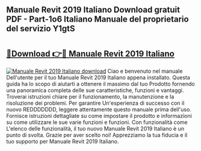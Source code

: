 ## Manuale Revit 2019 Italiano Download gratuit PDF - Part-1o6 Italiano Manuale del proprietario del servizio Y1gtS

# <h2><a href="http://dfb4mow.blite.top/?on=Manuale+Revit+2019+Italiano">🔗Download 👉🔴 Manuale Revit 2019 Italiano</a></h2>

[![Manuale Revit 2019 Italiano download](https://i.imgur.com/lujVjoI.png)](http://dfb4mow.blite.top/?on=Manuale+Revit+2019+Italiano)
Ciao e benvenuto nel manuale Dell'utente per il tuo Manuale Revit 2019 Italiano appena installato. Questa guida ha lo scopo di aiutarti a ottenere il massimo dal tuo Prodotto fornendo una panoramica completa delle sue caratteristiche, funzioni e vantaggi. Troverai istruzioni chiare per il funzionamento, la manutenzione e la risoluzione dei problemi. Per garantire Un'esperienza di successo con il nuovo REDDDDDDD, leggere attentamente questo manuale prima dell'uso. Fornisce istruzioni dettagliate su come impostare il prodotto e informazioni su come utilizzare le sue varie funzioni e funzioni. Con funzionalità come L'elenco delle funzionalità, il tuo nuovo Manuale Revit 2019 Italiano è un punto di svolta. Grazie per aver scelto noi! Apprezziamo la tua fiducia e il tuo supporto per Manuale Revit 2019 Italiano.
